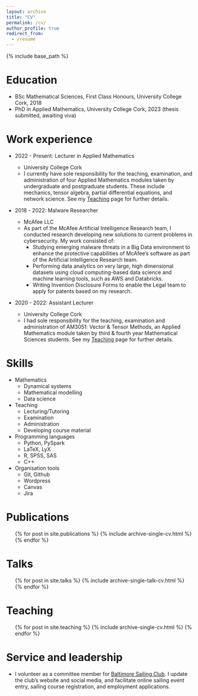 ```yaml
---
layout: archive
title: "CV"
permalink: /cv/
author_profile: true
redirect_from:
  - /resume
---
```


{% include base_path %}

Education
======
* BSc Mathematical Sciences, First Class Honours, University College Cork, 2018
* PhD in Applied Mathematics, University College Cork, 2023 (thesis submitted, awaiting viva)

Work experience
======

* 2022 - Present: Lecturer in Applied Mathematics
  * University College Cork
  * I currently have sole responsibility for the teaching, examination, and administration of four Applied Mathematics modules taken by undergraduate and postgraduate students. These include mechanics, tensor algebra, partial differential equations, and network science. See my [Teaching](https://pierceryan.github.io/teaching/) page for further details.

* 2018 - 2022: Malware Researcher
  * McAfee LLC
  * As part of the McAfee Artificial Intelligence Research team, I conducted research developing new solutions to
current problems in cybersecurity. My work consisted of:
      * Studying emerging malware threats in a Big Data environment to enhance the protective capabilities of McAfee’s software as part of the Artificial Intelligence Research team.
      * Performing data analytics on very large, high dimensional datasets using cloud computing-based data science and machine learning tools, such as AWS and Databricks.
      * Writing Invention Disclosure Forms to enable the Legal team to apply for patents based on my research.
  
* 2020 - 2022: Assistant Lecturer
  * University College Cork
  * I had sole responsibility for the teaching, examination and administration of AM3051: Vector & Tensor Methods, an Applied Mathematics module taken by third & fourth year Mathematical Sciences students. See my [Teaching](https://pierceryan.github.io/teaching/) page for further details.
  
Skills
======
* Mathematics
  * Dynamical systems
  * Mathematical modelling
  * Data science
* Teaching
  * Lecturing/Tutoring
  * Examination
  * Administration
  * Developing course material
* Programming languages
  * Python, PySpark
  * LaTeX, LyX
  * R, SPSS, SAS
  * C++
* Organisation tools
  * Git, Github
  * Wordpress
  * Canvas
  * Jira

Publications
======
  <ul>{% for post in site.publications %}
    {% include archive-single-cv.html %}
  {% endfor %}</ul>
  
Talks
======
  <ul>{% for post in site.talks %}
    {% include archive-single-talk-cv.html %}
  {% endfor %}</ul>
  
Teaching
======
  <ul>{% for post in site.teaching %}
    {% include archive-single-cv.html %}
  {% endfor %}</ul>
  
Service and leadership
======

* I volunteer as a committee member for [Baltimore Sailing Club](https://www.baltimoresailingclub.ie/). I update the club’s website
and social media, and facilitate online sailing event entry, sailing course registration, and employment applications.
